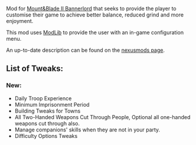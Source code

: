 Mod for [Mount&Blade II Bannerlord](https://www.taleworlds.com/en/Games/Bannerlord) that seeks to provide the player to customise their game to achieve better balance, reduced grind and more enjoyment.

This mod uses [ModLib](https://github.com/mipen/ModLib) to provide the user with an in-game configuration menu. 

An up-to-date description can be found on the [nexusmods page](https://www.nexusmods.com/mountandblade2bannerlord/mods/49).

## **List of Tweaks:**

### New:
* Daily Troop Experience
* Minimum Imprisonment Period
* Building Tweaks for Towns
* All Two-Handed Weapons Cut Through People, Optional all one-handed weapons cut through also.
* Manage companions' skills when they are not in your party.
* Difficulty Options Tweaks

